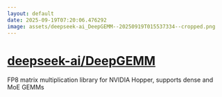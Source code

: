 ```yaml
---
layout: default
date: 2025-09-19T07:20:06.476292
image: assets/deepseek-ai_DeepGEMM--20250919T015537334--cropped.png
---
```


# [deepseek-ai/DeepGEMM](https://github.com/deepseek-ai/DeepGEMM)

FP8 matrix multiplication library for NVIDIA Hopper, supports dense and MoE GEMMs
